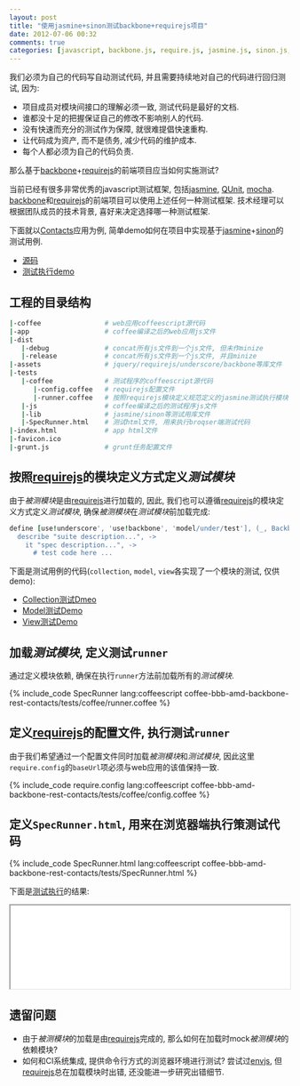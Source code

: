 ```yaml
---
layout: post
title: "使用jasmine+sinon测试backbone+requirejs项目"
date: 2012-07-06 00:32
comments: true
categories: [javascript, backbone.js, require.js, jasmine.js, sinon.js, sinon.js, coffeescript]
---
```


[backbone]: http://backbonejs.com/ "Backbone.js"
[underscore]: http://documentcloud.github.com/underscore/ "Underscore.js"
[requirejs]: http://requirejs.org/ "Require.js"
[sinon]: http://sinonjs.org/ "sinon.js"
[jasmine]: http://pivotal.github.com/jasmine/

我们必须为自己的代码写自动测试代码, 并且需要持续地对自己的代码进行回归测试, 因为:

- 项目成员对模块间接口的理解必须一致, 测试代码是最好的文档.
- 谁都没十足的把握保证自己的修改不影响别人的代码.
- 没有快速而充分的测试作为保障, 就很难提倡快速重构.
- 让代码成为资产, 而不是债务, 减少代码的维护成本.
- 每个人都必须为自己的代码负责.

那么基于[backbone][]+[requirejs][]的前端项目应当如何实施测试?

当前已经有很多非常优秀的javascript测试框架, 包括[jasmine][],
[QUnit](http://docs.jquery.com/QUnit), [mocha](http://visionmedia.github.com/mocha/).
[backbone][]和[requirejs][]的前端项目可以使用上述任何一种测试框架. 技术经理可以根据团队成员的技术背景, 喜好来决定选择哪一种测试框架.

下面就以[Contacts](/examples/coffee-bbb-amd-backbone-rest-contacts/index.html)应用为例,
简单demo如何在项目中实现基于[jasmine][]+[sinon][]的测试用例.

- [源码](https://github.com/xiaocong/xiaocong.github.com/tree/master/examples/coffee-bbb-amd-backbone-rest-contacts)
- [测试执行demo](/examples/coffee-bbb-amd-backbone-rest-contacts/tests/SpecRunner.html)

## 工程的目录结构
``` bash
|-coffee                # web应用coffeescript源代码
|-app                   # coffee编译之后的web应用js文件
|-dist
   |-debug              # concat所有js文件到一个js文件, 但未作minize
   |-release            # concat所有js文件到一个js文件, 并且minize
|-assets                # jquery/requirejs/underscore/backbone等库文件
|-tests
   |-coffee             # 测试程序的coffeescript源代码
      |-config.coffee   # requirejs配置文件
      |-runner.coffee   # 按照requirejs模块定义规范定义的jasmine测试执行模块
   |-js                 # coffee编译之后的测试程序js文件
   |-lib                # jasmine/sinon等测试用库文件
   |-SpecRunner.html    # 测试html文件, 用来执行broqser端测试代码
|-index.html            # app html文件
|-favicon.ico
|-grunt.js              # grunt任务配置文件
```

## 按照[requirejs][]的模块定义方式定义*测试模块*

由于*被测模块*是由[requirejs][]进行加载的, 因此, 我们也可以遵循[requirejs][]的模块定义方式定义*测试模块*, 确保*被测模块*在*测试模块*前加载完成:
``` coffeescript model_spec.coffee
define [use!underscore', 'use!backbone', 'model/under/test'], (_, Backbone, model) ->
  describe "suite description...", ->
    it "spec description...", ->
      # test code here ...
```
下面是测试用例的代码(`collection`, `model`, `view`各实现了一个模块的测试, 仅供demo):

- [Collection测试Dmeo](/examples/coffee-bbb-amd-backbone-rest-contacts/tests/js/spec/collections/contacts.js)
- [Model测试Demo](/examples/coffee-bbb-amd-backbone-rest-contacts/tests/js/spec/models/contact.js)
- [View测试Demo](/examples/coffee-bbb-amd-backbone-rest-contacts/tests/js/spec/views/contactitem.js)

## 加载*测试模块*, 定义测试`runner`

通过定义模块依赖, 确保在执行`runner`方法前加载所有的*测试模块*.

{% include_code SpecRunner lang:coffeescript coffee-bbb-amd-backbone-rest-contacts/tests/coffee/runner.coffee %}

## 定义[requirejs][]的配置文件, 执行测试`runner`

由于我们希望通过一个配置文件同时加载*被测模块*和*测试模块*, 因此这里`require.config`的`baseUrl`项必须与web应用的该值保持一致.

{% include_code require.config lang:coffeescript coffee-bbb-amd-backbone-rest-contacts/tests/coffee/config.coffee %}

## 定义`SpecRunner.html`, 用来在浏览器端执行策测试代码

{% include_code SpecRunner.html lang:coffeescript coffee-bbb-amd-backbone-rest-contacts/tests/SpecRunner.html %}

下面是[测试执行](/examples/coffee-bbb-amd-backbone-rest-contacts/tests/SpecRunner.html)的结果:

<iframe src="/examples/coffee-bbb-amd-backbone-rest-contacts/tests/SpecRunner.html" width="100%" scrolling="no"></iframe>

## 遗留问题

- 由于*被测模块*的加载是由[requirejs][]完成的, 那么如何在加载时mock*被测模块*的依赖模块?
- 如何和CI系统集成, 提供命令行方式的浏览器环境进行测试? 尝试过[envjs](http://www.envjs.com/), 但[requirejs][]总在加载模块时出错, 还没能进一步研究出错细节.

